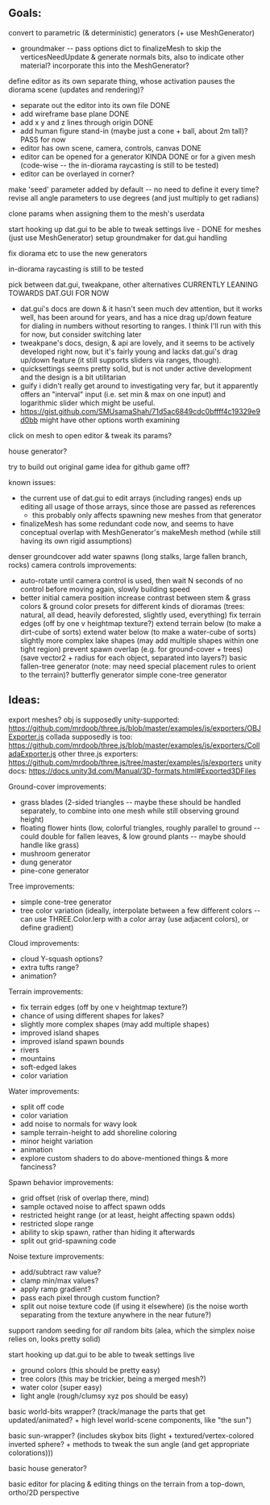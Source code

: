 ## Goals: ##

convert to parametric (& deterministic) generators (+ use MeshGenerator)
- groundmaker
-- pass options dict to finalizeMesh to skip the verticesNeedUpdate & generate normals bits, also to indicate other material? incorporate this into the MeshGenerator?

define editor as its own separate thing, whose activation pauses the diorama scene (updates and rendering)?
- separate out the editor into its own file DONE
- add wireframe base plane DONE
- add x y and z lines through origin DONE
- add human figure stand-in (maybe just a cone + ball, about 2m tall)? PASS for now
- editor has own scene, camera, controls, canvas DONE
- editor can be opened for a generator KINDA DONE or for a given mesh (code-wise -- the in-diorama raycasting is still to be tested)
- editor can be overlayed in corner?

make 'seed' parameter added by default -- no need to define it every time?
revise all angle parameters to use degrees (and just multiply to get radians)

clone params when assigning them to the mesh's userdata

start hooking up dat.gui to be able to tweak settings live - DONE for meshes (just use MeshGenerator)
setup groundmaker for dat.gui handling

fix diorama etc to use the new generators

in-diorama raycasting is still to be tested

pick between dat.gui, tweakpane, other alternatives CURRENTLY LEANING TOWARDS DAT.GUI FOR NOW
- dat.gui's docs are down & it hasn't seen much dev attention, but it works well, has been around for years, and has a nice drag up/down feature for dialing in numbers without resorting to ranges. I think I'll run with this for now, but consider switching later
- tweakpane's docs, design, & api are lovely, and it seems to be actively developed right now, but it's fairly young and lacks dat.gui's drag up/down feature (it still supports sliders via ranges, though). 
- quicksettings seems pretty solid, but is not under active development and the design is a bit utilitarian
- guify i didn't really get around to investigating very far, but it apparently offers an "interval" input (i.e. set min & max on one input) and logarithmic slider which might be useful.
- https://gist.github.com/SMUsamaShah/71d5ac6849cdc0bffff4c19329e9d0bb might have other options worth examining

click on mesh to open editor & tweak its params?

house generator?

try to build out original game idea for github game off?

known issues:
- the current use of dat.gui to edit arrays (including ranges) ends up editing all usage of those arrays, since those are passed as references
  - this probably only affects spawning new meshes from that generator
- finalizeMesh has some redundant code now, and seems to have conceptual overlap with MeshGenerator's makeMesh method (while still having its own rigid assumptions)


denser groundcover
add water spawns (long stalks, large fallen branch, rocks)
camera controls improvements:
- auto-rotate until camera control is used, then wait N seconds of no control before moving again, slowly building speed
- better initial camera position
increase contrast between stem & grass colors & ground color
presets for different kinds of dioramas (trees: natural, all dead, heavily deforested, slightly used, everything)
fix terrain edges (off by one v heightmap texture?)
extend terrain below (to make a dirt-cube of sorts)
extend water below (to make a water-cube of sorts)
slightly more complex lake shapes (may add multiple shapes within one tight region)
prevent spawn overlap (e.g. for ground-cover + trees) (save vector2 + radius for each object, separated into layers?)
basic fallen-tree generator (note: may need special placement rules to orient to the terrain)?
butterfly generator
simple cone-tree generator

## Ideas: ##

export meshes? 
obj is supposedly unity-supported: https://github.com/mrdoob/three.js/blob/master/examples/js/exporters/OBJExporter.js
collada supposedly is too: https://github.com/mrdoob/three.js/blob/master/examples/js/exporters/ColladaExporter.js
other three.js exporters: https://github.com/mrdoob/three.js/tree/master/examples/js/exporters
unity docs: https://docs.unity3d.com/Manual/3D-formats.html#Exported3DFiles

Ground-cover improvements:
- grass blades (2-sided triangles -- maybe these should be handled separately, to combine into one mesh while still observing ground height)
- floating flower hints (low, colorful triangles, roughly parallel to ground -- could double for fallen leaves, & low ground plants -- maybe should handle like grass)
- mushroom generator
- dung generator
- pine-cone generator

Tree improvements:
- simple cone-tree generator
- tree color variation (ideally, interpolate between a few different colors -- can use THREE.Color.lerp with a color array (use adjacent colors), or define gradient)

Cloud improvements:
- cloud Y-squash options?
- extra tufts range?
- animation?

Terrain improvements:
- fix terrain edges (off by one v heightmap texture?)
- chance of using different shapes for lakes?
- slightly more complex shapes (may add multiple shapes)
- improved island shapes
- improved island spawn bounds
- rivers
- mountains
- soft-edged lakes
- color variation

Water improvements:
- split off code
- color variation
- add noise to normals for wavy look
- sample terrain-height to add shoreline coloring
- minor height variation
- animation
- explore custom shaders to do above-mentioned things & more fanciness?

Spawn behavior improvements:
- grid offset (risk of overlap there, mind)
- sample octaved noise to affect spawn odds
- restricted height range (or at least, height affecting spawn odds)
- restricted slope range
- ability to skip spawn, rather than hiding it afterwards
- split out grid-spawning code

Noise texture improvements:
- add/subtract raw value?
- clamp min/max values?
- apply ramp gradient?
- pass each pixel through custom function?
- split out noise texture code (if using it elsewhere) (is the noise worth separating from the texture anywhere in the near future?)

support random seeding for _all_ random bits (alea, which the simplex noise relies on, looks pretty solid)

start hooking up dat.gui to be able to tweak settings live
- ground colors (this should be pretty easy)
- tree colors (this may be trickier, being a merged mesh?)
- water color (super easy)
- light angle (rough/clumsy xyz pos should be easy)

basic world-bits wrapper? (track/manage the parts that get updated/animated? + high level world-scene components, like "the sun")

basic sun-wrapper? (includes skybox bits (light + textured/vertex-colored inverted sphere? + methods to tweak the sun angle (and get appropriate colorations)))

basic house generator?

basic editor for placing & editing things on the terrain from a top-down, ortho/2D perspective